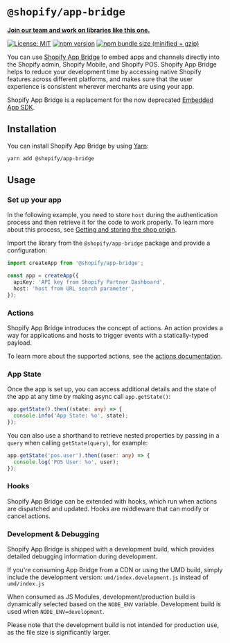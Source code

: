 # `@shopify/app-bridge`

**[Join our team and work on libraries like this one.](https://www.shopify.ca/careers)**

[![License: MIT](https://img.shields.io/badge/License-MIT-green.svg)](LICENSE.md)
[![npm version](https://badge.fury.io/js/%40shopify%2Fapp-bridge.svg)](https://badge.fury.io/js/%40shopify%2Fapp-bridge.svg)
[![npm bundle size (minified + gzip)](https://img.shields.io/bundlephobia/minzip/@shopify/app-bridge.svg)](https://img.shields.io/bundlephobia/minzip/@shopify/app-bridge.svg)

You can use [Shopify App Bridge](https://shopify.dev/tools/app-bridge) to embed apps and channels directly into the Shopify admin, Shopify Mobile, and Shopify POS. Shopify App Bridge helps to reduce your development time by accessing native Shopify features across different platforms, and makes sure that the user experience is consistent wherever merchants are using your app.

Shopify App Bridge is a replacement for the now deprecated [Embedded App SDK](https://shopify.dev/tools/embedded-app-sdk).

## Installation

You can install Shopify App Bridge by using [Yarn](https://yarnpkg.com):

```sh
yarn add @shopify/app-bridge
```

## Usage

### Set up your app

In the following example, you need to store `host` during the authentication process and then retrieve it for the code to work properly. To learn more about this process, see [Getting and storing the shop origin](https://shopify.dev/tutorials/get-and-store-the-shop-origin).

Import the library from the `@shopify/app-bridge` package and provide a configuration:

```typescript
import createApp from '@shopify/app-bridge';

const app = createApp({
  apiKey: 'API key from Shopify Partner Dashboard',
  host: 'host from URL search parameter',
});
```

### Actions

Shopify App Bridge introduces the concept of actions. An action provides a way for applications and hosts to trigger events with a statically-typed payload.

To learn more about the supported actions, see the [actions documentation](https://shopify.dev/tools/app-bridge/actions).

### App State

Once the app is set up, you can access additional details and the state of the app at
any time by making async call `app.getState()`:

```typescript
app.getState().then((state: any) => {
  console.info('App State: %o', state);
});
```

You can also use a shorthand to retrieve nested properties by passing in a `query` when calling `getState(query)`, for example:

```typescript
app.getState('pos.user').then((user: any) => {
  console.log('POS User: %o', user);
});
```

### Hooks

Shopify App Bridge can be extended with hooks, which run when actions are dispatched and updated.
Hooks are middleware that can modify or cancel actions.

### Development & Debugging

Shopify App Bridge is shipped with a development build, which provides detailed debugging information during development.

If you're consuming App Bridge from a CDN or using the UMD build, simply include the development version:
`umd/index.development.js` instead of `umd/index.js`

When consumed as JS Modules, development/production build is dynamically selected based on the `NODE_ENV` variable. Development build is used when `NODE_ENV=development`.

Please note that the development build is not intended for production use, as the file size is significantly larger.
